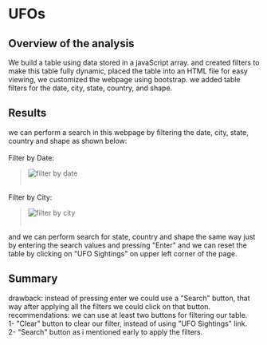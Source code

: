 # UFOs
## Overview of the analysis
   We build a table using data stored in a javaScript array. and created filters to make this table fully dynamic, placed the table into an HTML file for easy viewing, we customized the webpage using bootstrap. 
we added table filters for the date, city, state, country, and shape.
## Results
we can perform a search in this webpage by filtering the date, city, state, country and shape as shown below:<br><br>
Filter by Date:
>![filter by date](https://user-images.githubusercontent.com/97934695/164937354-64f8d8aa-445d-471f-bce7-9c2a31af0ad5.png)<br><br>

Filter by City:
>![filter by city](https://user-images.githubusercontent.com/97934695/164938256-400a699d-5784-4bf5-83cb-d738103318e2.png)<br><br>

and we can perform search for state, country and shape the same way just by entering the search values and pressing "Enter" and we can reset the table by clicking on "UFO Sightings" on upper left corner of the page.


## Summary
drawback: instead of pressing enter we could use a "Search" button, that way after applying all the filters we could click on that button.<br>
recommendations: we can use at least two buttons for filtering our table.<br>
1- "Clear" button to clear our filter, instead of using "UFO Sightings" link.<br>
2- "Search" button as i mentioned early to apply the filters.
